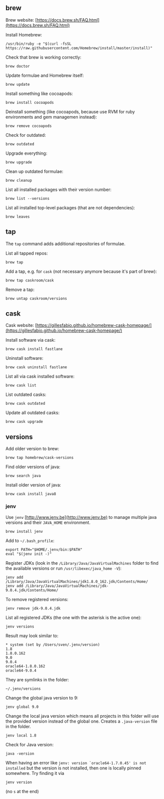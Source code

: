 ## brew

Brew website: [https://docs.brew.sh/FAQ.html](https://docs.brew.sh/FAQ.html)

Install Homebrew:

	/usr/bin/ruby -e "$(curl -fsSL https://raw.githubusercontent.com/Homebrew/install/master/install)"

Check that brew is working correctly:

	brew doctor

Update formulae and Homebrew itself:

	brew update

Install something like cocoapods:

	brew install cocoapods

Deinstall something (like cocoapods, because use RVM for ruby environments and gem managemen instead):

	brew remove cocoapods

Check for outdated:

	brew outdated

Upgrade everything:

	brew upgrade

Clean up outdated formulae:

	brew cleanup

List all installed packages with their version number:

	brew list --versions

List all installed top-level packages (that are not dependencies):

	brew leaves

## tap

The `tap` command adds additional repositories of formulae.

List all tapped repos:

	brew tap
	
Add a tap, e.g. for `cask` (not necessary anymore because it's part of brew):

	brew tap caskroom/cask

Remove a tap:

	brew untap caskroom/versions

## cask

Cask website: [https://gillesfabio.github.io/homebrew-cask-homepage/](https://gillesfabio.github.io/homebrew-cask-homepage/)

Install software via cask:

	brew cask install fastlane

Uninstall software:

	brew cask uninstall fastlane

List all via cask installed software:

	brew cask list

List outdated casks:

	brew cask outdated

Update all outdated casks:

	brew cask upgrade

## versions

Add older version to brew:

	brew tap homebrew/cask-versions

Find older versions of java:

	brew search java
	
Install older version of java:

	brew cask install java8

### jenv

Use `jenv` [http://www.jenv.be](http://www.jenv.be) to manage multiple java versions and their `JAVA_HOME` environment.

	brew install jenv

Add to `~/.bash_profile`:

	export PATH="$HOME/.jenv/bin:$PATH"
	eval "$(jenv init -)"

Register JDKs (look in the `/Library/Java/JavaVirtualMachines` folder to find the available versions or run `/usr/libexec/java_home -V`):

	jenv add /Library/Java/JavaVirtualMachines/jdk1.8.0_162.jdk/Contents/Home/
	jenv add /Library/Java/JavaVirtualMachines/jdk-9.0.4.jdk/Contents/Home/
	
To remove registered versions:

	jenv remove jdk-9.0.4.jdk

List all registered JDKs (the one with the asterisk is the active one):

	jenv versions

Result may look similar to:

	* system (set by /Users/sven/.jenv/version)
	1.8
	1.8.0.162
	9.0
	9.0.4
	oracle64-1.8.0.162
	oracle64-9.0.4

They are symlinks in the folder:

	~/.jenv/versions

Change the global java version to 9:

	jenv global 9.0

Change the local java version which means all projects in this folder will use the provided version instead of the global one. Creates a `.java-version` file in the folder.

	jenv local 1.8

Check for Java version:

	java -version

When having an error like 
```jenv: version `oracle64-1.7.0.45' is not installed```
but the version is not installed, then one is locally pinned somewhere. Try finding it via

	jenv version

(no `s` at the end)
